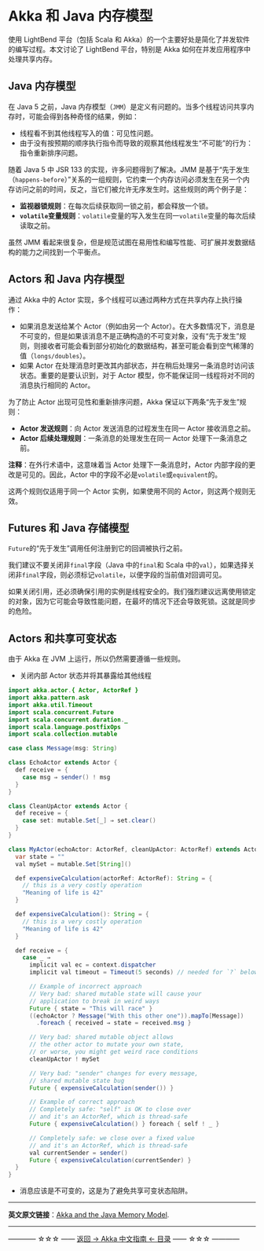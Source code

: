 # Akka 和 Java 内存模型
使用 LightBend 平台（包括 Scala 和 Akka）的一个主要好处是简化了并发软件的编写过程。本文讨论了 LightBend 平台，特别是 Akka 如何在并发应用程序中处理共享内存。

## Java 内存模型

在 Java 5 之前，Java 内存模型（`JMM`）是定义有问题的。当多个线程访问共享内存时，可能会得到各种奇怪的结果，例如：

- 线程看不到其他线程写入的值：可见性问题。
- 由于没有按预期的顺序执行指令而导致的观察其他线程发生“不可能”的行为：指令重新排序问题。

随着 Java 5 中 JSR 133 的实现，许多问题得到了解决。JMM 是基于“先于发生（`happens-before`）”关系的一组规则，它约束一个内存访问必须发生在另一个内存访问之前的时间，反之，当它们被允许无序发生时。这些规则的两个例子是：

- **监视器锁规则**：在每次后续获取同一锁之前，都会释放一个锁。
- **`volatile`变量规则**：`volatile`变量的写入发生在同一`volatile`变量的每次后续读取之前。

虽然 JMM 看起来很复杂，但是规范试图在易用性和编写性能、可扩展并发数据结构的能力之间找到一个平衡点。

## Actors 和 Java 内存模型
通过 Akka 中的 Actor 实现，多个线程可以通过两种方式在共享内存上执行操作：

- 如果消息发送给某个 Actor（例如由另一个 Actor）。在大多数情况下，消息是不可变的，但是如果该消息不是正确构造的不可变对象，没有“先于发生”规则，则接收者可能会看到部分初始化的数据结构，甚至可能会看到空气稀薄的值（`longs/doubles`）。
- 如果 Actor 在处理消息时更改其内部状态，并在稍后处理另一条消息时访问该状态。重要的是要认识到，对于 Actor 模型，你不能保证同一线程将对不同的消息执行相同的 Actor。

为了防止 Actor 出现可见性和重新排序问题，Akka 保证以下两条“先于发生”规则：

- **Actor 发送规则**：向 Actor 发送消息的过程发生在同一 Actor 接收消息之前。
- **Actor 后续处理规则**：一条消息的处理发生在同一 Actor 处理下一条消息之前。

**注释**：在外行术语中，这意味着当 Actor 处理下一条消息时，Actor 内部字段的更改是可见的。因此，Actor 中的字段不必是`volatile`或`equivalent`的。

这两个规则仅适用于同一个 Actor 实例，如果使用不同的 Actor，则这两个规则无效。

## Futures 和 Java 存储模型
`Future`的“先于发生”调用任何注册到它的回调被执行之前。

我们建议不要关闭非`final`字段（Java 中的`final`和 Scala 中的`val`），如果选择关闭非`final`字段，则必须标记`volatile`，以便字段的当前值对回调可见。

如果关闭引用，还必须确保引用的实例是线程安全的。我们强烈建议远离使用锁定的对象，因为它可能会导致性能问题，在最坏的情况下还会导致死锁。这就是同步的危险。

## Actors 和共享可变状态

由于 Akka 在 JVM 上运行，所以仍然需要遵循一些规则。

- 关闭内部 Actor 状态并将其暴露给其他线程

```java
import akka.actor.{ Actor, ActorRef }
import akka.pattern.ask
import akka.util.Timeout
import scala.concurrent.Future
import scala.concurrent.duration._
import scala.language.postfixOps
import scala.collection.mutable

case class Message(msg: String)

class EchoActor extends Actor {
  def receive = {
    case msg ⇒ sender() ! msg
  }
}

class CleanUpActor extends Actor {
  def receive = {
    case set: mutable.Set[_] ⇒ set.clear()
  }
}

class MyActor(echoActor: ActorRef, cleanUpActor: ActorRef) extends Actor {
  var state = ""
  val mySet = mutable.Set[String]()

  def expensiveCalculation(actorRef: ActorRef): String = {
    // this is a very costly operation
    "Meaning of life is 42"
  }

  def expensiveCalculation(): String = {
    // this is a very costly operation
    "Meaning of life is 42"
  }

  def receive = {
    case _ ⇒
      implicit val ec = context.dispatcher
      implicit val timeout = Timeout(5 seconds) // needed for `?` below

      // Example of incorrect approach
      // Very bad: shared mutable state will cause your
      // application to break in weird ways
      Future { state = "This will race" }
      ((echoActor ? Message("With this other one")).mapTo[Message])
        .foreach { received ⇒ state = received.msg }

      // Very bad: shared mutable object allows
      // the other actor to mutate your own state,
      // or worse, you might get weird race conditions
      cleanUpActor ! mySet

      // Very bad: "sender" changes for every message,
      // shared mutable state bug
      Future { expensiveCalculation(sender()) }

      // Example of correct approach
      // Completely safe: "self" is OK to close over
      // and it's an ActorRef, which is thread-safe
      Future { expensiveCalculation() } foreach { self ! _ }

      // Completely safe: we close over a fixed value
      // and it's an ActorRef, which is thread-safe
      val currentSender = sender()
      Future { expensiveCalculation(currentSender) }
  }
}
```
- 消息应该是不可变的，这是为了避免共享可变状态陷阱。


----------

**英文原文链接**：[Akka and the Java Memory Model](https://doc.akka.io/docs/akka/current/general/remoting.html).


----------
———— ☆☆☆ —— [返回 -> Akka 中文指南 <- 目录](https://github.com/guobinhit/akka-guide/blob/master/README.md) —— ☆☆☆ ————